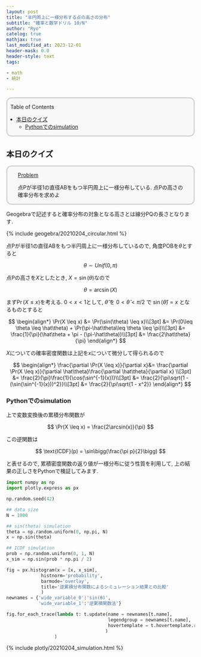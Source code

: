 ```yaml
---
layout: post
title: "半円周上に一様分布する点の高さの分布"
subtitle: "確率と数学ドリル 10/N"
author: "Ryo"
catelog: true
mathjax: true
last_modified_at: 2023-12-01
header-mask: 0.0
header-style: text
tags:

- math
- 統計

---
```


<div style='border-radius: 1em; border-style:solid; border-color:#D3D3D3; background-color:#F8F8F8'>

<p class="h4">&nbsp;&nbsp;Table of Contents</p>

<!-- START doctoc generated TOC please keep comment here to allow auto update -->
<!-- DON'T EDIT THIS SECTION, INSTEAD RE-RUN doctoc TO UPDATE -->

- [本日のクイズ](#%E6%9C%AC%E6%97%A5%E3%81%AE%E3%82%AF%E3%82%A4%E3%82%BA)
  - [Pythonでのsimulation](#python%E3%81%A7%E3%81%AEsimulation)

<!-- END doctoc generated TOC please keep comment here to allow auto update -->


</div>

## 本日のクイズ

<div style='padding-left: 2em; padding-right: 2em; border-radius: 1em; border-style:solid; border-color:#D3D3D3; background-color:#F8F8F8'>
<p class="h4"><ins>Problem</ins></p>

点Pが半径1の直径ABをもつ半円周上に一様分布している. 点Pの高さの確率分布を求めよ

</div>

Geogebraで記述すると確率分布の対象となる高さとは線分PQの長さとなります.

{% include geogebra/20210204_circular.html %}

点Pが半径1の直径ABをもつ半円周上に一様分布しているので, 角度POBを$\theta$とすると

$$
\theta \sim Unif(0, \pi)
$$

点Pの高さを$X$としたとき, $X = \sin(\theta)$なので

$$
\theta = \arcsin(X)
$$

まず$\Pr(X \leq x)$を考える. $0<x<1$として, $\hat\theta$ を
$0<\hat\theta<\pi/2$ で $\sin(\hat\theta)=x$ となるものとすると

<div class="math display" style="overflow: auto">
$$
\begin{align*}
\Pr(X \leq x) &= \Pr(\sin(\theta) \leq x)\\[3pt]
              &= \Pr(0\leq \theta \leq \hat\theta) + \Pr(\pi-\hat\theta\leq \theta \leq \pi)\\[3pt]
              &= \frac{1}{\pi}(\hat\theta + \pi - (\pi-\hat\theta))\\[3pt]
              &= \frac{2\hat\theta}{\pi}
\end{align*}
$$
</div>

$X$についての確率密度関数は上記を$x$について微分して得られるので

<div class="math display" style="overflow: auto">
$$
\begin{align*}
\frac{\partial \Pr(X \leq x)}{\partial x}&= \frac{\partial \Pr(X \leq x)}{\partial \hat\theta}\frac{\partial \hat\theta}{\partial x} \\[3pt]
&= \frac{2}{\pi}\frac{1}{\cos(\sin^{-1}(x))}\\[3pt]
&= \frac{2}{\pi\sqrt{1 - (\sin(\sin^{-1}(x)))^2}}\\[3pt]
&= \frac{2}{\pi\sqrt{1 - x^2}}
\end{align*}
$$
</div>

### Pythonでのsimulation

上で変数変換後の累積分布関数が

$$
\Pr(X \leq x) = \frac{2\arcsin(x)}{\pi}
$$

この逆関数は

$$
\text{ICDF}(p) = \sin\bigg(\frac{\pi p}{2}\bigg)
$$

と表せるので, 累積密度関数の返り値が一様分布に従う性質を利用して, 上の結果の正しさをPythonで検証してみます.

```python
import numpy as np
import plotly.express as px

np.random.seed(42)

## data size
N = 1000

## sin(theta) simulation
theta = np.random.uniform(0, np.pi, N)
x = np.sin(theta)

## ICDF simulation
prob = np.random.uniform(0, 1, N)
x_sim = np.sin(prob * np.pi / 2)

fig = px.histogram(x = [x, x_sim], 
             histnorm='probability', 
             barmode='overlay',
             title='逆累積分布関数によるシミュレーション結果との比較'
             )
newnames = {'wide_variable_0':'sin(θ)', 
            'wide_variable_1':'逆累積関数法'}

fig.for_each_trace(lambda t: t.update(name = newnames[t.name],
                                      legendgroup = newnames[t.name],
                                      hovertemplate = t.hovertemplate.replace(t.name, newnames[t.name])
                                     )
                  )
```

{% include plotly/20210204_simulation.html %}
